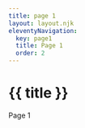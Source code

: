 ```yaml
---
title: page 1
layout: layout.njk
eleventyNavigation:
  key: page1
  title: Page 1
  order: 2
---
```


# {{ title }}


Page 1
